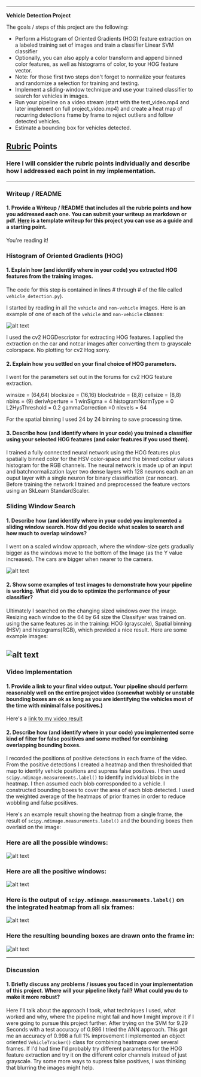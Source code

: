 
---

**Vehicle Detection Project**

The goals / steps of this project are the following:

* Perform a Histogram of Oriented Gradients (HOG) feature extraction on a labeled training set of images and train a classifier Linear SVM classifier
* Optionally, you can also apply a color transform and append binned color features, as well as histograms of color, to your HOG feature vector. 
* Note: for those first two steps don't forget to normalize your features and randomize a selection for training and testing.
* Implement a sliding-window technique and use your trained classifier to search for vehicles in images.
* Run your pipeline on a video stream (start with the test_video.mp4 and later implement on full project_video.mp4) and create a heat map of recurring detections frame by frame to reject outliers and follow detected vehicles.
* Estimate a bounding box for vehicles detected.

[//]: # (Image References)
[image1]: ./examples/car_noncar.jpg
[image3]: ./examples/all_windows.jpg
[image4]: ./examples/bboxes.jpg
[image5]: ./examples/output.jpg
[image7]: ./examples/heatmap.jpg
[video1]: ./project_video.mp4

## [Rubric](https://review.udacity.com/#!/rubrics/513/view) Points
### Here I will consider the rubric points individually and describe how I addressed each point in my implementation.  

---
### Writeup / README

#### 1. Provide a Writeup / README that includes all the rubric points and how you addressed each one.  You can submit your writeup as markdown or pdf.  [Here](https://github.com/udacity/CarND-Vehicle-Detection/blob/master/writeup_template.md) is a template writeup for this project you can use as a guide and a starting point.  

You're reading it!

### Histogram of Oriented Gradients (HOG)

#### 1. Explain how (and identify where in your code) you extracted HOG features from the training images.

The code for this step is contained in lines # through # of the file called `vehicle_detection.py`).  

I started by reading in all the `vehicle` and `non-vehicle` images.  Here is an example of one of each of the `vehicle` and `non-vehicle` classes:

![alt text][image1]

I used the cv2 HOGDescriptor for extracting HOG features.
I applied the extraction on the car and notcar images after converting them to grayscale colorspace. No plotting for cv2 Hog sorry.


#### 2. Explain how you settled on your final choice of HOG parameters.

I went for the parameters set out in the forums for cv2 HOG feature extraction.

winsize = (64,64)
blocksize = (16,16)
blockstride = (8,8)
cellsize = (8,8)
nbins = (9)
derivAperture = 1
winSigma = 4
histogramNormType = 0
L2HysThreshold = 0.2
gammaCorrection =0
nlevels = 64

For the spatial binning I used 24 by 24 binning to save processing time.

#### 3. Describe how (and identify where in your code) you trained a classifier using your selected HOG features (and color features if you used them).

I trained a fully connected neural network using the HOG features plus spatially binned color for the HSV color-space and the binned colour values histogram for the RGB channels. The neural network is made up of an input and batchnormalization layer two dense layers with 128 neurons each an an ouput layer with a single neuron for binary classification (car noncar). 
Before training the network I trained and preprocessed the feature vectors using an SkLearn StandardScaler.


### Sliding Window Search

#### 1. Describe how (and identify where in your code) you implemented a sliding window search.  How did you decide what scales to search and how much to overlap windows?

I went on a scaled window approach, where the window-size gets gradually bigger as the windows move to the bottom of the 
Image (as the Y value increases). The cars are bigger when nearer to the camera.

![alt text][image3]

#### 2. Show some examples of test images to demonstrate how your pipeline is working.  What did you do to optimize the performance of your classifier?

Ultimately I searched on the changing sized windows over the image. Resizing each windoe to the 64 by 64 size the Classifyer 
was trained on. using the same features as in the training: HOG (grayscale), Spatial binning (HSV) and histograms(RGB), which provided a nice result.  Here are some example images:

![alt text][image5]
---

### Video Implementation

#### 1. Provide a link to your final video output.  Your pipeline should perform reasonably well on the entire project video (somewhat wobbly or unstable bounding boxes are ok as long as you are identifying the vehicles most of the time with minimal false positives.)
Here's a [link to my video result](./project_video.mp4)


#### 2. Describe how (and identify where in your code) you implemented some kind of filter for false positives and some method for combining overlapping bounding boxes.

I recorded the positions of positive detections in each frame of the video.  From the positive detections I created a heatmap and then thresholded that map to identify vehicle positions and supress false positives.  I then used `scipy.ndimage.measurements.label()` to identify individual blobs in the heatmap.  I then assumed each blob corresponded to a vehicle.  I constructed bounding boxes to cover the area of each blob detected. I used the weighted average of the heatmaps of prior frames in order to reduce wobbling and false positives.

Here's an example result showing the heatmap from a single frame, the result of `scipy.ndimage.measurements.label()` and the bounding boxes then overlaid on the image:

### Here are all the possible windows:

![alt text][image3]

### Here are all the positive windows:

![alt text][image4]

### Here is the output of `scipy.ndimage.measurements.label()` on the integrated heatmap from all six frames:
![alt text][image7]

### Here the resulting bounding boxes are drawn onto the frame in:
![alt text][image5]



---

### Discussion

#### 1. Briefly discuss any problems / issues you faced in your implementation of this project.  Where will your pipeline likely fail?  What could you do to make it more robust?

Here I'll talk about the approach I took, what techniques I used, what worked and why, where the pipeline might fail and how I might improve it if I were going to pursue this project further.  After trying on the SVM for 9.29 Seconds with a test accuracy of 0.986 I tried the ANN approach. This got me an accuracy of 0.998 a full 1% improvement
I implemented an object oriented `VehicleTracker()` class for combining heatmaps over several frames.
If I'd had time I'd probably try different parameters for the HOG feature extraction and try it on the different color channels instead of just grayscale. Try some more ways to supress false positives, I was thinking that blurring the images 
might help.

